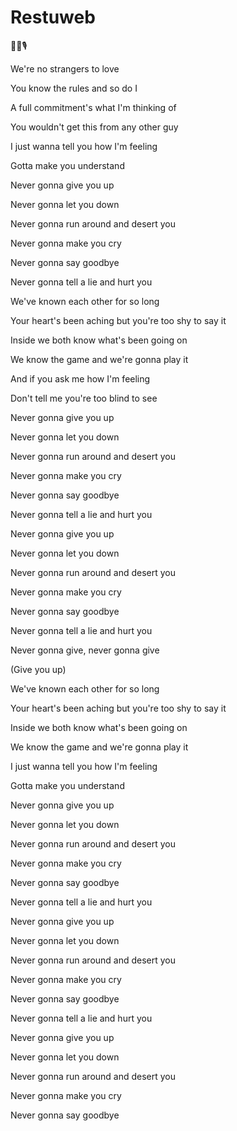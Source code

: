 # Restuweb

🥁👞🎙️

We're no strangers to love

You know the rules and so do I

A full commitment's what I'm thinking of

You wouldn't get this from any other guy


I just wanna tell you how I'm feeling

Gotta make you understand


Never gonna give you up

Never gonna let you down

Never gonna run around and desert you

Never gonna make you cry

Never gonna say goodbye

Never gonna tell a lie and hurt you


We've known each other for so long

Your heart's been aching but you're too shy to say it

Inside we both know what's been going on

We know the game and we're gonna play it

And if you ask me how I'm feeling

Don't tell me you're too blind to see


Never gonna give you up

Never gonna let you down

Never gonna run around and desert you

Never gonna make you cry

Never gonna say goodbye

Never gonna tell a lie and hurt you


Never gonna give you up

Never gonna let you down

Never gonna run around and desert you

Never gonna make you cry

Never gonna say goodbye

Never gonna tell a lie and hurt you

Never gonna give, never gonna give

(Give you up)


We've known each other for so long

Your heart's been aching but you're too shy to say it

Inside we both know what's been going on

We know the game and we're gonna play it


I just wanna tell you how I'm feeling

Gotta make you understand


Never gonna give you up

Never gonna let you down

Never gonna run around and desert you

Never gonna make you cry

Never gonna say goodbye

Never gonna tell a lie and hurt you


Never gonna give you up

Never gonna let you down

Never gonna run around and desert you

Never gonna make you cry

Never gonna say goodbye

Never gonna tell a lie and hurt you


Never gonna give you up

Never gonna let you down

Never gonna run around and desert you

Never gonna make you cry

Never gonna say goodbye
